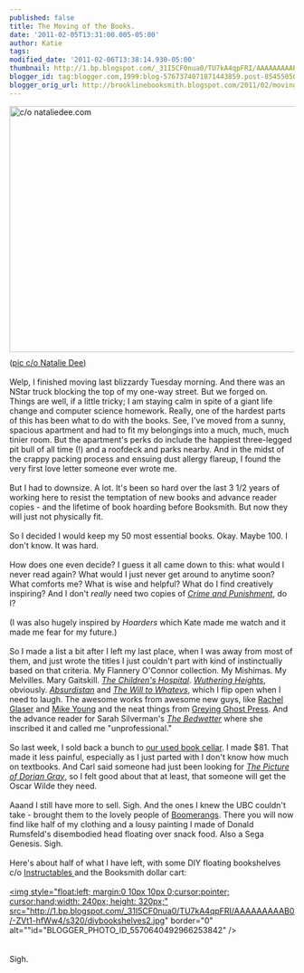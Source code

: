 ```yaml
---
published: false
title: The Moving of the Books.
date: '2011-02-05T13:31:00.005-05:00'
author: Katie
tags: 
modified_date: '2011-02-06T13:38:14.930-05:00'
thumbnail: http://1.bp.blogspot.com/_31I5CF0nua0/TU7kA4qpFRI/AAAAAAAAAB0/-ZVt1-hfWw4/s72-c/diybookshelves2.jpg
blogger_id: tag:blogger.com,1999:blog-5767374071871443859.post-8545505052715544351
blogger_orig_url: http://brooklinebooksmith.blogspot.com/2011/02/moving-of-books.html
---
```


<a onblur="try {parent.deselectBloggerImageGracefully();} catch(e) {}" href="http://www.nataliedee.com/011611/noooo-aaaaaaahhhhhhhhhhh.jpg"><img style="float:left; margin:0 10px 10px 0;cursor:pointer; cursor:hand;width: 600px; height: 435px;" src="http://www.nataliedee.com/011611/noooo-aaaaaaahhhhhhhhhhh.jpg" border="0" alt="c/o nataliedee.com" /></a><br />(<a href="http://www.nataliedee.com/">pic c/o Natalie Dee</a>)<br /><br />Welp, I finished moving last blizzardy Tuesday morning. And there was an NStar truck blocking the top of my one-way street. But we forged on. Things are well, if a little tricky; I am staying calm in spite of a giant life change and computer science homework. Really, one of the hardest parts of this has been what to do with the books. See, I've moved from a sunny, spacious apartment and had to fit my belongings into a much, much, much tinier room. But the apartment's perks do include the happiest three-legged pit bull of all time (!) and a roofdeck and parks nearby. And in the midst of the crappy packing process and ensuing dust allergy flareup, I found the very first love letter someone ever wrote me. <br /><br />But I had to downsize. A lot. It's been so hard over the last 3 1/2 years  of working here to resist the temptation of new books and advance reader copies - and the lifetime of book hoarding before Booksmith. But now they will just not physically fit.<br /><br />So I decided I would keep my 50 most essential books. Okay. Maybe 100. I don't know. It was hard.<br /><br />How does one even decide? I guess it all came down to this: what would I never read again? What would I just never get around to anytime soon? What comforts me? What is wise and helpful? What do I find creatively inspiring? And I don't <em>really</em> need two copies of <a href="http://www.brooklinebooksmith-shop.com/book/9780199536368"><em>Crime and Punishment</em></a>, do I? <br /><br />(I was also hugely inspired by <em>Hoarders</em> which Kate made me watch and it made me fear for my future.)<br /><br />So I made a list a bit after I left my last place, when I was away from most of them, and just wrote the titles I just couldn't part with kind of instinctually based on that criteria. My Flannery O'Connor collection. My Mishimas. My Melvilles. Mary Gaitskill. <em><a href="http://www.brooklinebooksmith-shop.com/book/9780802143334">The Children's Hospital</a></em>. <em><a href="http://www.brooklinebooksmith-shop.com/book/9780486478036">Wuthering Heights</a></em>, obviously. <em><a href="http://www.brooklinebooksmith-shop.com/book/9780812971675">Absurdistan</a></em> and <em><a href="http://www.brooklinebooksmith-shop.com/book/9780061346187">The Will to Whatevs</a></em>, which I flip open when I need to laugh. The awesome works from awesome new guys, like  <a href="http://www.brooklinebooksmith-shop.com/book/9780982081389">Rachel Glaser</a> and <a href="http://www.brooklinebooksmith-shop.com/book/9780977934362">Mike Young</a> and the neat things from <a href="http://www.airforcejoyride.com/gg">Greying Ghost Press</a>. And the advance reader for Sarah Silverman's <em><a href="http://www.brooklinebooksmith-shop.com/book/9780061856433">The Bedwetter</a></em> where she inscribed it and called me "unprofessional."<br /><br />So last week, I sold back a bunch to <a href="http://www.brooklinebooksmith-shop.com/ubc">our used book cellar</a>. I made $81. That made it less painful, especially as I just parted with I don't know how much on textbooks. And Carl said someone had just been looking for <em><a href="http://www.brooklinebooksmith-shop.com/book/9781936041220">The Picture of Dorian Gray</a></em>, so I felt good about that at least, that someone will get the Oscar Wilde they need.<br /><br />Aaand I still have more to sell. Sigh. And the ones I knew the UBC couldn't take - brought them to the lovely people of <a href="http://www.aac.org/site/PageServer?pagename=boomerangs_donations">Boomerangs</a>. There you will now find like half of my clothing and a lousy painting I made of Donald Rumsfeld's disembodied head floating over snack food. Also a Sega Genesis. Sigh.<br /><br />Here's about half of what I have left, with some DIY floating bookshelves c/o <a href="http://www.instructables.com/id/Invisible-Book-Shelf/">Instructables </a>and the Booksmith dollar cart:<br /><br /><a onblur="try {parent.deselectBloggerImageGracefully();} catch(e) {}" href="http://1.bp.blogspot.com/_31I5CF0nua0/TU7kA4qpFRI/AAAAAAAAAB0/-ZVt1-hfWw4/s1600/diybookshelves2.jpg"><img style="float:left; margin:0 10px 10px 0;cursor:pointer; cursor:hand;width: 240px; height: 320px;" src="http://1.bp.blogspot.com/_31I5CF0nua0/TU7kA4qpFRI/AAAAAAAAAB0/-ZVt1-hfWw4/s320/diybookshelves2.jpg" border="0" alt=""id="BLOGGER_PHOTO_ID_5570640492966253842" /></a><br /><br /><br />Sigh.